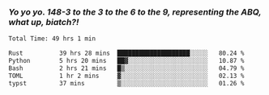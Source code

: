 ### ***Yo yo yo. 148-3 to the 3 to the 6 to the 9, representing the ABQ, what up, biatch?!***

<!--START_SECTION:waka-->

```txt
Total Time: 49 hrs 1 min

Rust          39 hrs 28 mins  ████████████████████░░░░░   80.24 %
Python        5 hrs 20 mins   ██▓░░░░░░░░░░░░░░░░░░░░░░   10.87 %
Bash          2 hrs 21 mins   █▒░░░░░░░░░░░░░░░░░░░░░░░   04.79 %
TOML          1 hr 2 mins     ▓░░░░░░░░░░░░░░░░░░░░░░░░   02.13 %
typst         37 mins         ▒░░░░░░░░░░░░░░░░░░░░░░░░   01.26 %
```

<!--END_SECTION:waka-->

<!--
**AJMC2002/AJMC2002** is a ✨ _special_ ✨ repository because its `README.md` (this file) appears on your GitHub profile.

Here are some ideas to get you started:

- 🔭 I’m currently working on ...
- 🌱 I’m currently learning ...
- 👯 I’m looking to collaborate on ...
- 🤔 I’m looking for help with ...
- 💬 Ask me about ...
- 📫 How to reach me: ...
- 😄 Pronouns: ...
- ⚡ Fun fact: ...
-->
